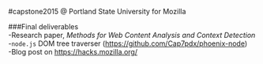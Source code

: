 #capstone2015
@ Portland State University for Mozilla  

###Final deliverables  
-Research paper, _Methods for Web Content Analysis and Context Detection_  
-`node.js` DOM tree traverser (https://github.com/Cap7pdx/phoenix-node)  
-Blog post on https://hacks.mozilla.org/
